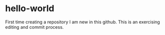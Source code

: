 # hello-world
First time creating a repository
I am new in this github. This is an exercising editing and commit process.
